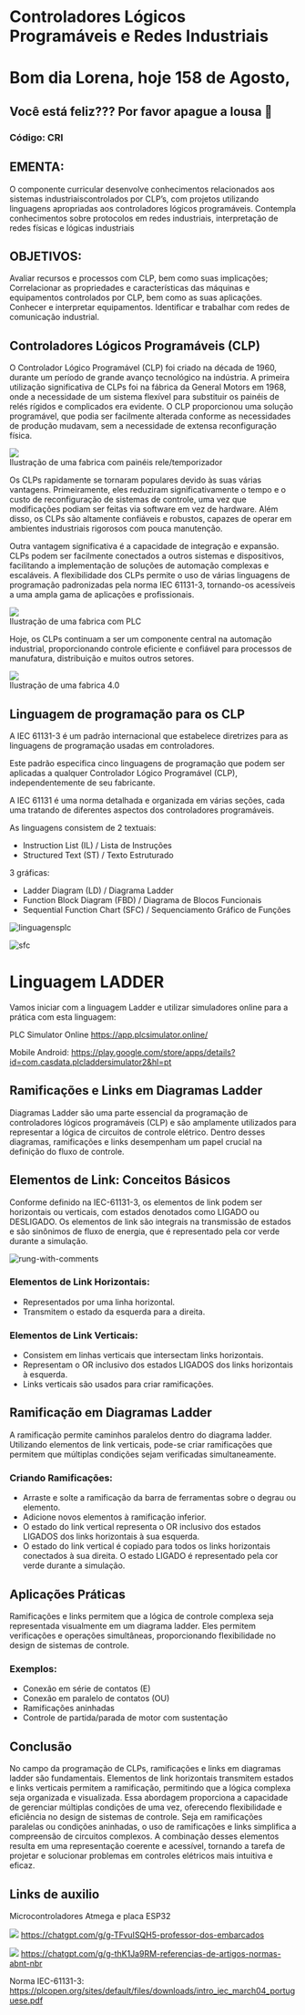 # Controladores Lógicos Programáveis e Redes Industriais

# Bom dia Lorena, hoje 158 de Agosto,
## Você está feliz??? Por favor apague a lousa 🙏

### Código: CRI

## EMENTA:

O componente curricular desenvolve conhecimentos relacionados aos sistemas industriaiscontrolados por CLP’s, com projetos utilizando linguagens apropriadas aos controladores lógicos
programáveis. Contempla conhecimentos sobre protocolos em redes industriais, interpretação de redes físicas e lógicas industriais

## OBJETIVOS:

Avaliar recursos e processos com CLP, bem como suas implicações; Correlacionar as propriedades e características das máquinas e equipamentos controlados por CLP, bem como as suas
aplicações. Conhecer e interpretar equipamentos. Identificar e trabalhar com redes de comunicação industrial.



## Controladores Lógicos Programáveis (CLP)

O Controlador Lógico Programável (CLP) foi criado na década de 1960, durante um período de grande avanço tecnológico na indústria. A primeira utilização significativa de CLPs foi na fábrica da General Motors em 1968, onde a necessidade de um sistema flexível para substituir os painéis de relés rígidos e complicados era evidente. O CLP proporcionou uma solução programável, que podia ser facilmente alterada conforme as necessidades de produção mudavam, sem a necessidade de extensa reconfiguração física.

<img src=https://raw.githubusercontent.com/mchavesferreira/scri/main/img/fabricarele.jpg><BR>Ilustração de uma fabrica com painéis rele/temporizador

Os CLPs rapidamente se tornaram populares devido às suas várias vantagens. Primeiramente, eles reduziram significativamente o tempo e o custo de reconfiguração de sistemas de controle, uma vez que modificações podiam ser feitas via software em vez de hardware. Além disso, os CLPs são altamente confiáveis e robustos, capazes de operar em ambientes industriais rigorosos com pouca manutenção.

Outra vantagem significativa é a capacidade de integração e expansão. CLPs podem ser facilmente conectados a outros sistemas e dispositivos, facilitando a implementação de soluções de automação complexas e escaláveis. A flexibilidade dos CLPs permite o uso de várias linguagens de programação padronizadas pela norma IEC 61131-3, tornando-os acessíveis a uma ampla gama de aplicações e profissionais.

<img src=https://raw.githubusercontent.com/mchavesferreira/cri/main/img/fabricaplc.jpg><BR>Ilustração de uma fabrica com PLC

Hoje, os CLPs continuam a ser um componente central na automação industrial, proporcionando controle eficiente e confiável para processos de manufatura, distribuição e muitos outros setores.

<img src=https://raw.githubusercontent.com/mchavesferreira/cri/main/img/fabrica40.jpg><BR>Ilustração de uma fabrica 4.0


## Linguagem de programação para os CLP

A IEC 61131-3 é um padrão internacional que estabelece diretrizes para as linguagens de programação usadas em controladores.

Este padrão especifica cinco linguagens de programação que podem ser aplicadas a qualquer Controlador Lógico Programável (CLP), independentemente de seu fabricante.

A IEC 61131 é uma norma detalhada e organizada em várias seções, cada uma tratando de diferentes aspectos dos controladores programáveis.

As linguagens consistem de 2 textuais:

- Instruction List (IL) / Lista de Instruções
- Structured Text (ST) / Texto Estruturado

3 gráficas:

- Ladder Diagram (LD)  / Diagrama Ladder
- Function Block Diagram (FBD) / Diagrama de Blocos Funcionais
- Sequential Function Chart (SFC) / Sequenciamento Gráfico de Funções


  
![linguagensplc](https://github.com/user-attachments/assets/235dc890-2fb2-4f0f-932c-c609b343c521)

![sfc](https://github.com/user-attachments/assets/266578d0-4179-4e64-8fae-10e7609e5bec)
  

# Linguagem LADDER

Vamos iniciar com a linguagem Ladder e utilizar simuladores online para a prática com esta linguagem:

PLC Simulator Online  https://app.plcsimulator.online/

Mobile Android:  https://play.google.com/store/apps/details?id=com.casdata.plcladdersimulator2&hl=pt


## Ramificações e Links em Diagramas Ladder

Diagramas Ladder são uma parte essencial da programação de controladores lógicos programáveis (CLP) e são amplamente utilizados para representar a lógica de circuitos de controle elétrico. Dentro desses diagramas, ramificações e links desempenham um papel crucial na definição do fluxo de controle.

## Elementos de Link: Conceitos Básicos

Conforme definido na IEC-61131-3, os elementos de link podem ser horizontais ou verticais, com estados denotados como LIGADO ou DESLIGADO. Os elementos de link são integrais na transmissão de estados e são sinônimos de fluxo de energia, que é representado pela cor verde durante a simulação.

![rung-with-comments](https://github.com/user-attachments/assets/b53f84f9-0d37-4cc2-8e76-e86712ec65fd)


### Elementos de Link Horizontais:
- Representados por uma linha horizontal.
- Transmitem o estado da esquerda para a direita.

### Elementos de Link Verticais:
- Consistem em linhas verticais que intersectam links horizontais.
- Representam o OR inclusivo dos estados LIGADOS dos links horizontais à esquerda.
- Links verticais são usados para criar ramificações.

## Ramificação em Diagramas Ladder

A ramificação permite caminhos paralelos dentro do diagrama ladder. Utilizando elementos de link verticais, pode-se criar ramificações que permitem que múltiplas condições sejam verificadas simultaneamente.

### Criando Ramificações:
- Arraste e solte a ramificação da barra de ferramentas sobre o degrau ou elemento.
- Adicione novos elementos à ramificação inferior.
- O estado do link vertical representa o OR inclusivo dos estados LIGADOS dos links horizontais à sua esquerda.
- O estado do link vertical é copiado para todos os links horizontais conectados à sua direita. O estado LIGADO é representado pela cor verde durante a simulação.

## Aplicações Práticas

Ramificações e links permitem que a lógica de controle complexa seja representada visualmente em um diagrama ladder. Eles permitem verificações e operações simultâneas, proporcionando flexibilidade no design de sistemas de controle.

### Exemplos:
- Conexão em série de contatos (E)
- Conexão em paralelo de contatos (OU)
- Ramificações aninhadas
- Controle de partida/parada de motor com sustentação

## Conclusão

No campo da programação de CLPs, ramificações e links em diagramas ladder são fundamentais. Elementos de link horizontais transmitem estados e links verticais permitem a ramificação, permitindo que a lógica complexa seja organizada e visualizada. Essa abordagem proporciona a capacidade de gerenciar múltiplas condições de uma vez, oferecendo flexibilidade e eficiência no design de sistemas de controle. Seja em ramificações paralelas ou condições aninhadas, o uso de ramificações e links simplifica a compreensão de circuitos complexos. A combinação desses elementos resulta em uma representação coerente e acessível, tornando a tarefa de projetar e solucionar problemas em controles elétricos mais intuitiva e eficaz.


## Links de auxilio

Microcontroladores Atmega e placa ESP32

<img src=https://github.com/mchavesferreira/img/blob/main/logogpt.png> https://chatgpt.com/g/g-TFvuISQH5-professor-dos-embarcados

<img src=https://github.com/mchavesferreira/img/blob/main/logogpt.png>  https://chatgpt.com/g/g-thK1Ja9RM-referencias-de-artigos-normas-abnt-nbr

Norma IEC-61131-3: https://plcopen.org/sites/default/files/downloads/intro_iec_march04_portuguese.pdf



